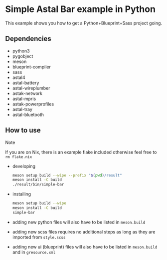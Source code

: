 # Simple Astal Bar example in Python

This example shows you how to get a Python+Blueprint+Sass project going.

## Dependencies

- python3
- pygobject
- meson
- blueprint-compiler
- sass
- astal4
- astal-battery
- astal-wireplumber
- astak-network
- astal-mpris
- astak-powerprofiles
- astal-tray
- astal-bluetooth

## How to use

> [!NOTE]
> If you are on Nix, there is an example flake included
> otherwise feel free to `rm flake.nix`

- developing

  ```sh
  meson setup build --wipe --prefix "$(pwd)/result"
  meson install -C build
  ./result/bin/simple-bar
  ```

- installing

  ```sh
  meson setup build --wipe
  meson install -C build
  simple-bar
  ```

- adding new python files will also have to be listed in `meson.build`
- adding new scss files requires no additional steps as long as they are imported from `style.scss`
- adding new ui (blueprint) files will also have to be listed in `meson.build` and in `gresource.xml`
